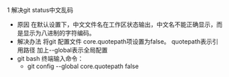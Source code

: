 1 解决git status中文乱码
- 原因
  在默认设置下，中文文件名在工作区状态输出，中文名不能正确显示，而是显示为八进制的字符编码。
- 解决办法
  将git 配置文件 core.quotepath项设置为false。
  quotepath表示引用路径
  加上--global表示全局配置
- git bash 终端输入命令：
    - git config --global core.quotepath false